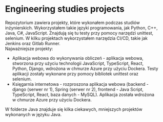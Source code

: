 # Engineering studies projects

Repozytorium zawiera projekty, które wykonałem podczas studiów inżynierskich.
Wykorzystałem takie języki programowania, jak Python, C++, Java, C#, JavaScript. Znajdują się tu testy przy pomocy
narzędzi unittest, selenium. W kilku projektach wykorzystałem narzędzia CI/CD, takie jak Jenkins oraz Gitlab Runner.<br />
Najważniejsze projekty:

- Aplikacja webowa do wykonywania obliczeń - aplikacja webowa, stworzona przy użyciu technologii JavaScript, TypeScript, React, Python, Django, wdrożona w chmurze Azure przy użyciu Dockera. Testy aplikacji zostały wykonane przy pomocy bibliotek unittest oraz selenium.<br />
- Księgarnia internetowa - rozproszona aplikacja webowa (backend - django (serwer nr 1), Spring (serwer nr 2), frontend - Java Script, TypeScript, React,
  baza danych - MySQL). Aplikacja została wdrożona w chmurze Azure przy użyciu Dockera.<br />

W folderze Java znajduje się kilka ciekawych, mniejszych projektów wykonanych w języku Java.

